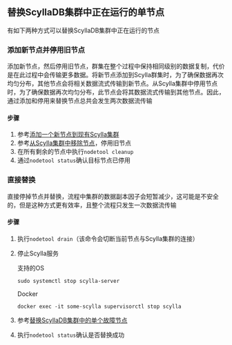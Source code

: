 ## 替换ScyllaDB集群中正在运行的单节点

有如下两种方式可以替换ScyllaDB集群中正在运行的节点

### 添加新节点并停用旧节点

添加新节点，然后停用旧节点，群集在整个过程中保持相同级别的数据复制，代价是在此过程中会传输更多数据。将新节点添加到Scylla群集时，为了确保数据再次均匀分布，其他节点会将相关数据流式传输到新节点。从Scylla集群中停用节点时，为了确保数据再次均匀分布，此节点会将其数据流式传输到其他节点。因此，通过添加和停用来替换节点总共会发生两次数据流传输

#### 步骤

1. 参考[添加一个新节点到现有Scylla集群](https://opensource.docs.scylladb.com/stable/operating-scylla/procedures/cluster-management/add-node-to-cluster.html)
2. 参考[从Scylla集群中移除节点](https://opensource.docs.scylladb.com/stable/operating-scylla/procedures/cluster-management/remove-node.html)，停用旧节点
3. 在所有剩余的节点中执行`nodetool cleanup`
4. 通过`nodetool status`确认目标节点已停用

### 直接替换

直接停掉节点并替换，流程中集群的数据副本因子会短暂减少，这可能是不安全的，但是这种方式更有效率，且整个流程只发生一次数据流传输

#### 步骤

1. 执行`nodetool drain`（该命令会切断当前节点与Scylla集群的连接）
2. 停止Scylla服务

    支持的OS
    ```
    sudo systemctl stop scylla-server
    ```
    Docker
    ```
    docker exec -it some-scylla supervisorctl stop scylla
    ```
3. 参考[替换ScyllaDB集群中的单个故障节点](https://opensource.docs.scylladb.com/stable/operating-scylla/procedures/cluster-management/replace-dead-node.html)
4. 执行`nodetool status`确认是否替换成功